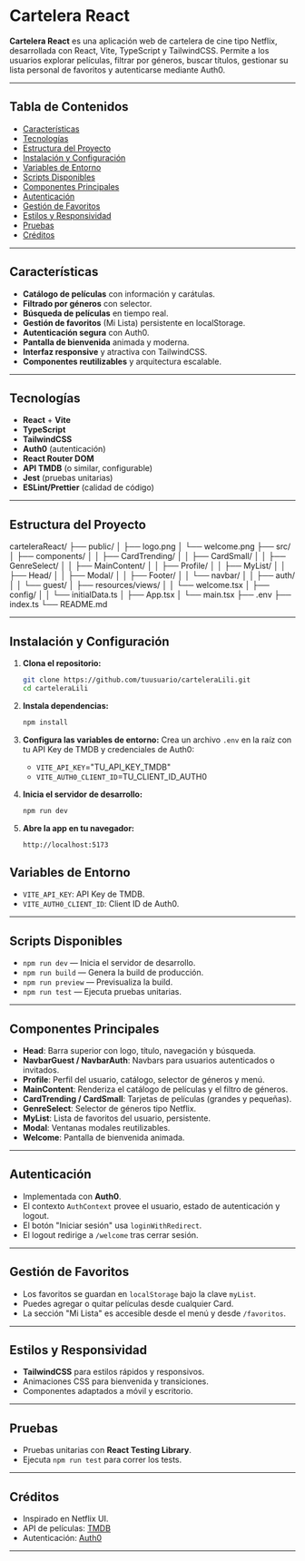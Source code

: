 # Cartelera React

**Cartelera React** es una aplicación web de cartelera de cine tipo Netflix, desarrollada con React, Vite, TypeScript y TailwindCSS. Permite a los usuarios explorar películas, filtrar por géneros, buscar títulos, gestionar su lista personal de favoritos y autenticarse mediante Auth0.

---

## Tabla de Contenidos

- [Características](#características)
- [Tecnologías](#tecnologías)
- [Estructura del Proyecto](#estructura-del-proyecto)
- [Instalación y Configuración](#instalación-y-configuración)
- [Variables de Entorno](#variables-de-entorno)
- [Scripts Disponibles](#scripts-disponibles)
- [Componentes Principales](#componentes-principales)
- [Autenticación](#autenticación)
- [Gestión de Favoritos](#gestión-de-favoritos)
- [Estilos y Responsividad](#estilos-y-responsividad)
- [Pruebas](#pruebas)
- [Créditos](#créditos)

---

## Características

- **Catálogo de películas** con información y carátulas.
- **Filtrado por géneros** con selector.
- **Búsqueda de películas** en tiempo real.
- **Gestión de favoritos** (Mi Lista) persistente en localStorage.
- **Autenticación segura** con Auth0.
- **Pantalla de bienvenida** animada y moderna.
- **Interfaz responsive** y atractiva con TailwindCSS.
- **Componentes reutilizables** y arquitectura escalable.

---

## Tecnologías

- **React** + **Vite**
- **TypeScript**
- **TailwindCSS**
- **Auth0** (autenticación)
- **React Router DOM**
- **API TMDB** (o similar, configurable)
- **Jest** (pruebas unitarias)
- **ESLint/Prettier** (calidad de código)

---

## Estructura del Proyecto

carteleraReact/
├── public/
│ ├── logo.png
│ └── welcome.png
├── src/
│ ├── components/
│ │ ├── CardTrending/
│ │ ├── CardSmall/
│ │ ├── GenreSelect/
│ │ ├── MainContent/
│ │ ├── Profile/
│ │ ├── MyList/
│ │ ├── Head/
│ │ ├── Modal/
│ │ ├── Footer/
│ │ └── navbar/
│ │ ├── auth/
│ │ └── guest/
│ ├── resources/views/
│ │ └── welcome.tsx
│ ├── config/
│ │ └── initialData.ts
│ ├── App.tsx
│ └── main.tsx
├── .env
├── index.ts
└── README.md

---

## Instalación y Configuración

1. **Clona el repositorio:**

   ```bash
   git clone https://github.com/tuusuario/carteleraLili.git
   cd carteleraLili
   ```

2. **Instala dependencias:**

   ```bash
   npm install
   ```

3. **Configura las variables de entorno:**
   Crea un archivo `.env` en la raíz con tu API Key de TMDB y credenciales de Auth0:

   - `VITE_API_KEY`="TU_API_KEY_TMDB"
   - `VITE_AUTH0_CLIENT_ID`=TU_CLIENT_ID_AUTH0

4. **Inicia el servidor de desarrollo:**

   ```bash
   npm run dev
   ```

5. **Abre la app en tu navegador:**

   `http://localhost:5173`

## Variables de Entorno

- `VITE_API_KEY`: API Key de TMDB.
- `VITE_AUTH0_CLIENT_ID`: Client ID de Auth0.

---

## Scripts Disponibles

- `npm run dev` — Inicia el servidor de desarrollo.
- `npm run build` — Genera la build de producción.
- `npm run preview` — Previsualiza la build.
- `npm run test` — Ejecuta pruebas unitarias.

---

## Componentes Principales

- **Head**: Barra superior con logo, título, navegación y búsqueda.
- **NavbarGuest / NavbarAuth**: Navbars para usuarios autenticados o invitados.
- **Profile**: Perfil del usuario, catálogo, selector de géneros y menú.
- **MainContent**: Renderiza el catálogo de películas y el filtro de géneros.
- **CardTrending / CardSmall**: Tarjetas de películas (grandes y pequeñas).
- **GenreSelect**: Selector de géneros tipo Netflix.
- **MyList**: Lista de favoritos del usuario, persistente.
- **Modal**: Ventanas modales reutilizables.
- **Welcome**: Pantalla de bienvenida animada.

---

## Autenticación

- Implementada con **Auth0**.
- El contexto `AuthContext` provee el usuario, estado de autenticación y logout.
- El botón "Iniciar sesión" usa `loginWithRedirect`.
- El logout redirige a `/welcome` tras cerrar sesión.

---

## Gestión de Favoritos

- Los favoritos se guardan en `localStorage` bajo la clave `myList`.
- Puedes agregar o quitar películas desde cualquier Card.
- La sección "Mi Lista" es accesible desde el menú y desde `/favoritos`.

---

## Estilos y Responsividad

- **TailwindCSS** para estilos rápidos y responsivos.
- Animaciones CSS para bienvenida y transiciones.
- Componentes adaptados a móvil y escritorio.

---

## Pruebas

- Pruebas unitarias con **React Testing Library**.
- Ejecuta `npm run test` para correr los tests.

---

## Créditos

- Inspirado en Netflix UI.
- API de películas: [TMDB](https://www.themoviedb.org/)
- Autenticación: [Auth0](https://auth0.com/)

---

